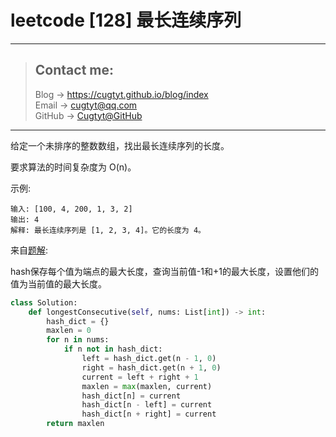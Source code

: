 # leetcode [128] 最长连续序列

---
> ## Contact me:
> Blog -> <https://cugtyt.github.io/blog/index>  
> Email -> <cugtyt@qq.com>  
> GitHub -> [Cugtyt@GitHub](https://github.com/Cugtyt)

---

给定一个未排序的整数数组，找出最长连续序列的长度。

要求算法的时间复杂度为 O(n)。

示例:
```
输入: [100, 4, 200, 1, 3, 2]
输出: 4
解释: 最长连续序列是 [1, 2, 3, 4]。它的长度为 4。
```

来自[题解](https://leetcode-cn.com/problems/longest-consecutive-sequence/solution/dong-tai-gui-hua-python-ti-jie-by-jalan/):

hash保存每个值为端点的最大长度，查询当前值-1和+1的最大长度，设置他们的值为当前值的最大长度。

``` python
class Solution:
    def longestConsecutive(self, nums: List[int]) -> int:
        hash_dict = {}
        maxlen = 0
        for n in nums:
            if n not in hash_dict:
                left = hash_dict.get(n - 1, 0)
                right = hash_dict.get(n + 1, 0)
                current = left + right + 1
                maxlen = max(maxlen, current)
                hash_dict[n] = current
                hash_dict[n - left] = current
                hash_dict[n + right] = current
        return maxlen
```